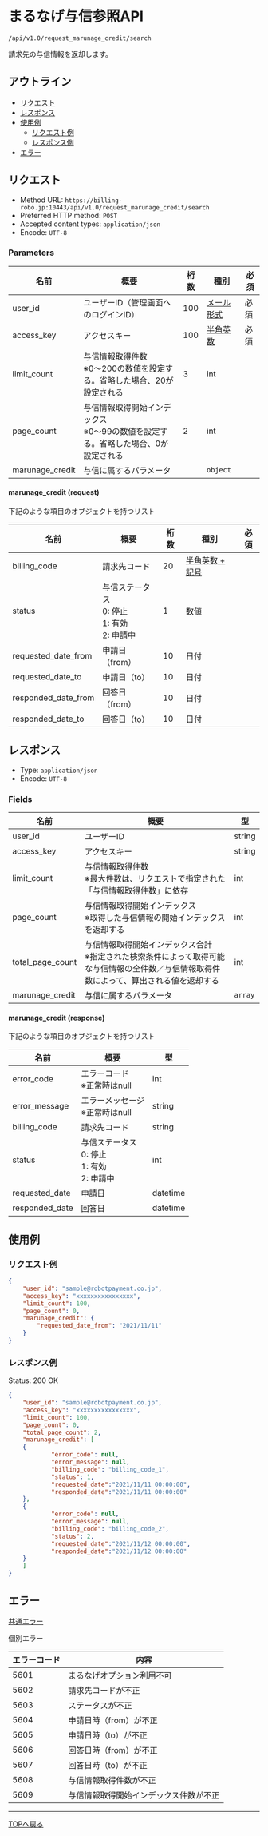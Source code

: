 # まるなげ与信参照API

`/api/v1.0/request_marunage_credit/search`

請求先の与信情報を返却します。

## アウトライン

- [リクエスト](#リクエスト)
- [レスポンス](#レスポンス)
- [使用例](#使用例)
  - [リクエスト例](#リクエスト例)
  - [レスポンス例](#レスポンス例)
- [エラー](#エラー)

## リクエスト
- Method URL: `https://billing-robo.jp:10443/api/v1.0/request_marunage_credit/search`
- Preferred HTTP method: `POST`
- Accepted content types: `application/json`
- Encode: `UTF-8`

### Parameters

| 名前                  | 概要                                                                             | 桁数 | 種別                             | 必須 |
| --------------------- | ------------------------------------------------------------------------------- | ---- | -------------------------------- | --- |
| user_id               | ユーザーID（管理画面へのログインID）                                               | 100  | [メール形式](../../index.md#種別) | 必須 |
| access_key            | アクセスキー                                                                     | 100  | [半角英数](../../index.md#種別)   | 必須 |
| limit_count           | 与信情報取得件数<br> ※0〜200の数値を設定する。省略した場合、20が設定される           |   3  | int                              |      |
| page_count            | 与信情報取得開始インデックス<br> ※0～99の数値を設定する。省略した場合、0が設定される  |   2  | int                              |      |
| marunage_credit       | 与信に属するパラメータ                                                            |      | `object`                         |      |

#### marunage_credit (request)

下記のような項目のオブジェクトを持つリスト

| 名前                | 概要                                                | 桁数  | 種別                                  | 必須 |
| ------------------- | --------------------------------------------------- | ---- | ------------------------------------- | ---- |
| billing_code        | 請求先コード                                         | 20   | [半角英数 + 記号](../../index.md#種別) |      |
| status              | 与信ステータス<br> 0: 停止<br> 1: 有効<br> 2: 申請中   | 1    | 数値                                  |      |
| requested_date_from | 申請日（from）                                       | 10   | 日付                                  |      |
| requested_date_to   | 申請日（to）                                         | 10   | 日付                                  |      |
| responded_date_from | 回答日（from）                                       | 10   | 日付                                  |      |
| responded_date_to   | 回答日（to）                                         | 10   | 日付                                  |      |



## レスポンス

- Type: `application/json`
- Encode: `UTF-8`

### Fields

| 名前              | 概要                                                                                                                               | 型       |
| ----------------- | --------------------------------------------------------------------------------------------------------------------------------- | -------- |
| user_id           | ユーザーID                                                                                                                         | string   |
| access_key        | アクセスキー                                                                                                                       | string   |
| limit_count       | 与信情報取得件数<br> ※最大件数は、リクエストで指定された「与信情報取得件数」に依存                                                      | int      |
| page_count        | 与信情報取得開始インデックス<br> ※取得した与信情報の開始インデックスを返却する                                                          | int      |
| total_page_count  | 与信情報取得開始インデックス合計<br> ※指定された検索条件によって取得可能な与信情報の全件数／与信情報取得件数によって、算出される値を返却する | int      |
| marunage_credit   | 与信に属するパラメータ                                                                                                              | `array`  |

#### marunage_credit (response)

下記のような項目のオブジェクトを持つリスト

| 名前           | 概要                                                | 型      |
| -------------- | -------------------------------------------------- | ------- |
| error_code     | エラーコード<br> ※正常時はnull                      | int     |
| error_message  | エラーメッセージ<br> ※正常時はnull                  | string  |
| billing_code   | 請求先コード                                        | string  |
| status         | 与信ステータス<br> 0: 停止<br> 1: 有効<br> 2: 申請中 | int      |
| requested_date | 申請日                                             | datetime |
| responded_date | 回答日                                             | datetime |


## 使用例

### リクエスト例

```json
{
    "user_id": "sample@robotpayment.co.jp",
    "access_key": "xxxxxxxxxxxxxxxx",
    "limit_count": 100,
    "page_count": 0,
    "marunage_credit": {
    	"requested_date_from": "2021/11/11"
    }
}
```

### レスポンス例

Status: 200 OK

```json
{
    "user_id": "sample@robotpayment.co.jp",
    "access_key": "xxxxxxxxxxxxxxxx",
    "limit_count": 100,
    "page_count": 0,
    "total_page_count": 2,
    "marunage_credit": [
	{
            "error_code": null,
            "error_message": null,
            "billing_code": "billing_code_1",
            "status": 1,
            "requested_date":"2021/11/11 00:00:00",
            "responded_date":"2021/11/11 00:00:00"
	},
	{
            "error_code": null,
            "error_message": null,
            "billing_code": "billing_code_2",
            "status": 2,
            "requested_date":"2021/11/12 00:00:00",
            "responded_date":"2021/11/12 00:00:00"
	}
    ]
}
```

## エラー

[共通エラー](../../index.md#共通エラー)

個別エラー

| エラーコード | 内容                                 |
| ------------ | ----------------------------------- |
| 5601         | まるなげオプション利用不可            |
| 5602         | 請求先コードが不正                   |
| 5603         | ステータスが不正                     |
| 5604         | 申請日時（from）が不正               |
| 5605         | 申請日時（to）が不正                 |
| 5606         | 回答日時（from）が不正               |
| 5607         | 回答日時（to）が不正                 |
| 5608         | 与信情報取得件数が不正                |
| 5609         | 与信情報取得開始インデックス件数が不正 |

----

[TOPへ戻る](../../index.md)